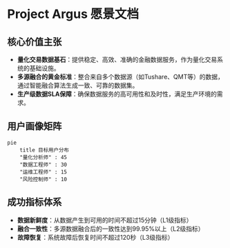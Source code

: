 # Project Argus 愿景文档

## 核心价值主张

- **量化交易数据基石**：提供稳定、高效、准确的金融数据服务，作为量化交易系统的基础设施。
- **多源融合的黄金标准**：整合来自多个数据源（如Tushare、QMT等）的数据，通过智能融合算法生成一致、可靠的数据集。
- **生产级数据SLA保障**：确保数据服务的高可用性和及时性，满足生产环境的需求。

## 用户画像矩阵

```mermaid
pie
    title 目标用户分布
    "量化分析师" : 45
    "数据工程师" : 30
    "运维工程师" : 15
    "风险控制师" : 10
```

## 成功指标体系

- **数据新鲜度**：从数据产生到可用的时间不超过15分钟（L1级指标）
- **融合一致性**：多源数据融合后的一致性达到99.95%以上（L2级指标）
- **故障恢复**：系统故障后恢复时间不超过120秒（L3级指标）